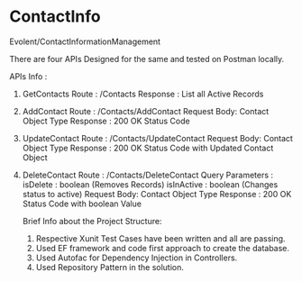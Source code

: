 # ContactInfo
Evolent/ContactInformationManagement

There are four APIs Designed for the same and tested on Postman locally.

 APIs Info :
 
1. GetContacts
   Route : /Contacts
   Response : List<Contacts> all Active Records
2. AddContact
   Route : /Contacts/AddContact
   Request Body: Contact Object Type
   Response : 200 OK Status Code
3. UpdateContact
   Route : /Contacts/UpdateContact
   Request Body: Contact Object Type
   Response : 200 OK Status Code with Updated Contact Object
4. DeleteContact
   Route : /Contacts/DeleteContact
   Query Parameters : 
     isDelete : boolean (Removes Records)
     isInActive : boolean (Changes status to active)
   Request Body: Contact Object Type
   Response : 200 OK Status Code with boolean Value
   
   Brief Info about the Project Structure:
   
   1. Respective Xunit Test Cases have been written and all are passing.
   2. Used EF framework and code first approach to create the database.
   3. Used Autofac for Dependency Injection in Controllers.
   4. Used Repository Pattern in the solution.
